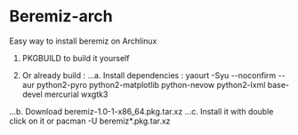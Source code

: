 # Beremiz-arch
Easy way to install beremiz on Archlinux

1) PKGBUILD to build it yourself

2) Or already build :
  ...a. Install dependencies : 
yaourt -Syu --noconfirm --aur python2-pyro python2-matplotlib python-nevow python2-lxml base-devel mercurial wxgtk3

  ...b. Download beremiz-1.0-1-x86_64.pkg.tar.xz
  ...c. Install it with double click on it or pacman -U beremiz*.pkg.tar.xz
